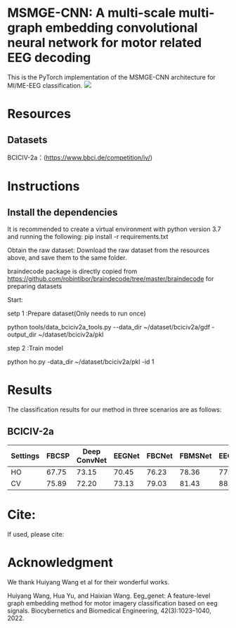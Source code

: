 # MSMGE-CNN: A multi-scale multi-graph embedding convolutional neural network for motor related EEG decoding
This is the PyTorch implementation of the MSMGE-CNN architecture for MI/ME-EEG classification.
![](https://github.com/a0304w99/MSMGE-CNN/blob/main/MSMGE-CNN.png)

# Resources
## Datasets
BCICIV-2a：(https://www.bbci.de/competition/iv/)

# Instructions
## Install the dependencies
It is recommended to create a virtual environment with python version 3.7 and running the following:
pip install -r requirements.txt

Obtain the raw dataset:
Download the raw dataset from the resources above, and save them to the same folder. 

braindecode package is directly copied from https://github.com/robintibor/braindecode/tree/master/braindecode for preparing datasets

Start:

setp 1 :Prepare dataset(Only needs to run once)

python tools/data_bciciv2a_tools.py --data_dir ~/dataset/bciciv2a/gdf -output_dir ~/dataset/bciciv2a/pkl

step 2 :Train model

python ho.py -data_dir ~/dataset/bciciv2a/pkl -id 1

# Results
The classification results for our method in three scenarios are as follows:
## BCICIV-2a
| Settings  | FBCSP |  Deep ConvNet | EEGNet | FBCNet | FBMSNet | EEG_GENet | MSMGE-CNN |
| :-------- | :---- | ------------- | ------ | ------ | ------- | --------- | --------- |
| HO | 67.75 | 73.15 | 70.45 | 76.23 | 78.36 | 77.89 | 79.59 |
| CV | 75.89 | 72.20 | 73.13 | 79.03 | 81.43 | 88.35 | 88.86 |


# Cite:
If used, please cite:



# Acknowledgment
We thank Huiyang Wang et al for their wonderful works.

Huiyang Wang, Hua Yu, and Haixian Wang. Eeg_genet: A feature-level graph embedding method for motor imagery classification based on eeg signals. Biocybernetics and Biomedical Engineering, 42(3):1023–1040, 2022.
